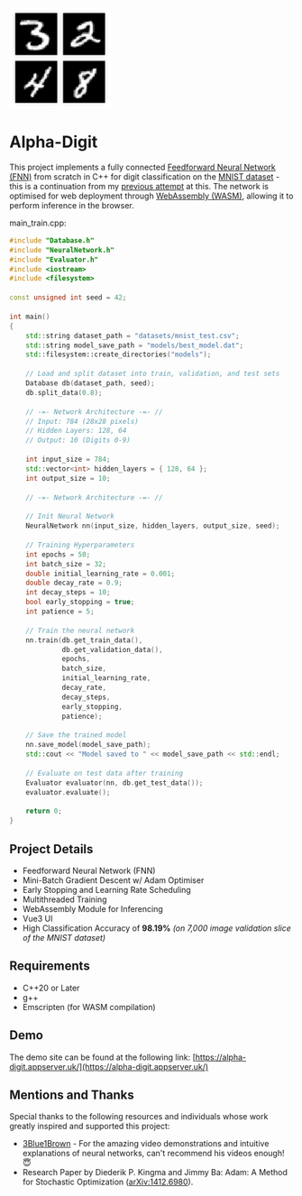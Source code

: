 
![AlphaDigit Project Logo](https://github.com/jackkimmins/Alpha-Digit/blob/main/web/favicons/apple-icon-180x180.png)

# Alpha-Digit

This project implements a fully connected [Feedforward Neural Network (FNN)](https://en.wikipedia.org/wiki/Feedforward_neural_network) from scratch in C++ for digit classification on the [MNIST dataset](https://en.wikipedia.org/wiki/MNIST_database) - this is a continuation from my [previous attempt](https://github.com/jackkimmins/SimpleNN) at this. The network is optimised for web deployment through [WebAssembly (WASM)](https://webassembly.org/), allowing it to perform inference in the browser.

main_train.cpp:
```cpp
#include "Database.h"
#include "NeuralNetwork.h"
#include "Evaluator.h"
#include <iostream>
#include <filesystem>

const unsigned int seed = 42;

int main()
{
    std::string dataset_path = "datasets/mnist_test.csv";
    std::string model_save_path = "models/best_model.dat";
    std::filesystem::create_directories("models");

    // Load and split dataset into train, validation, and test sets
    Database db(dataset_path, seed);
    db.split_data(0.8);

    // -=- Network Architecture -=- //
    // Input: 784 (28x28 pixels)
    // Hidden Layers: 128, 64
    // Output: 10 (Digits 0-9)

    int input_size = 784;
    std::vector<int> hidden_layers = { 128, 64 };
    int output_size = 10;

    // -=- Network Architecture -=- //

    // Init Neural Network
    NeuralNetwork nn(input_size, hidden_layers, output_size, seed);

    // Training Hyperparameters
    int epochs = 50;
    int batch_size = 32;
    double initial_learning_rate = 0.001;
    double decay_rate = 0.9;
    int decay_steps = 10;
    bool early_stopping = true;
    int patience = 5;

    // Train the neural network
    nn.train(db.get_train_data(),
             db.get_validation_data(),
             epochs,
             batch_size,
             initial_learning_rate,
             decay_rate,
             decay_steps,
             early_stopping,
             patience);

    // Save the trained model
    nn.save_model(model_save_path);
    std::cout << "Model saved to " << model_save_path << std::endl;

    // Evaluate on test data after training
    Evaluator evaluator(nn, db.get_test_data());
    evaluator.evaluate();

    return 0;
}
```

## Project Details
- Feedforward Neural Network (FNN)
- Mini-Batch Gradient Descent w/ Adam Optimiser
- Early Stopping and Learning Rate Scheduling
- Multithreaded Training
- WebAssembly Module for Inferencing
- Vue3 UI
- High Classification Accuracy of **98.19%** *(on 7,000 image validation slice of the MNIST dataset)*


## Requirements
- C++20 or Later
- g++
- Emscripten (for WASM compilation)

## Demo
The demo site can be found at the following link:
[https://alpha-digit.appserver.uk/](https://alpha-digit.appserver.uk/)

## Mentions and Thanks
Special thanks to the following resources and individuals whose work greatly inspired and supported this project:

- [3Blue1Brown](https://www.youtube.com/@3blue1brown) - For the amazing video demonstrations and intuitive explanations of neural networks, can't recommend his videos enough! 😇
- Research Paper by Diederik P. Kingma and Jimmy Ba: Adam: A Method for Stochastic Optimization ([arXiv:1412.6980](https://arxiv.org/abs/1412.6980)).

